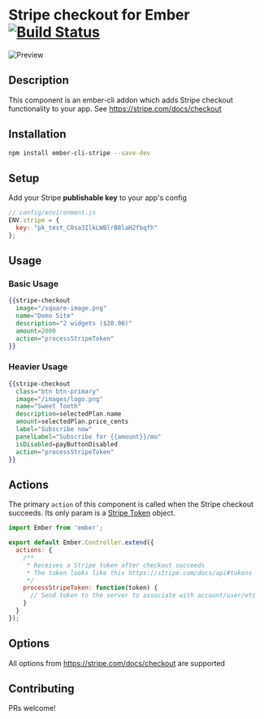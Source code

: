 # Stripe checkout for Ember [![Build Status](https://travis-ci.org/sweettooth/ember-cli-stripe.svg?branch=master)](http://travis-ci.org/sweettooth/ember-cli-stripe)


![Preview](https://www.sweettoothrewards.com/wp-content/uploads/stripe-checkout.png)

## Description
This component is an ember-cli addon which adds Stripe checkout functionality to your app. See https://stripe.com/docs/checkout

## Installation
```sh
npm install ember-cli-stripe --save-dev
```

## Setup
Add your Stripe **publishable key** to your app's config

```javascript
// config/environment.js
ENV.stripe = {
  key: "pk_test_C0sa3IlkLWBlrB8laH2fbqfh"
};
```

## Usage

### Basic Usage
```handlebars
{{stripe-checkout
  image="/square-image.png"
  name="Demo Site"
  description="2 widgets ($20.00)"
  amount=2000
  action="processStripeToken"
}}
```

### Heavier Usage
```handlebars
{{stripe-checkout
  class="btn btn-primary"
  image="/images/logo.png"
  name="Sweet Tooth"
  description=selectedPlan.name
  amount=selectedPlan.price_cents
  label="Subscribe now" 
  panelLabel="Subscribe for {{amount}}/mo"
  isDisabled=payButtonDisabled
  action="processStripeToken"
}}
```

## Actions

The primary `action` of this component is called when the Stripe checkout succeeds. Its only param is a [Stripe Token](https://stripe.com/docs/api#tokens) object.

```javascript
import Ember from 'ember';

export default Ember.Controller.extend({
  actions: {
    /**
     * Receives a Stripe token after checkout succeeds
     * The token looks like this https://stripe.com/docs/api#tokens
     */
    processStripeToken: function(token) {
      // Send token to the server to associate with account/user/etc
    }
  }
});
```

## Options
All options from https://stripe.com/docs/checkout are supported

## Contributing
PRs welcome!
